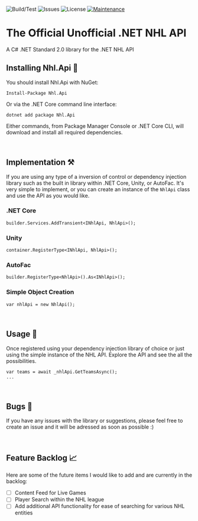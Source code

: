 ![Build/Test](https://github.com/Afischbacher/Nhl.Api/actions/workflows/dotnet.yml/badge.svg)
![Issues](https://img.shields.io/github/issues/Afischbacher/Nhl.Api.svg)
![License](https://img.shields.io/github/license/Afischbacher/Nhl.Api)
[![Maintenance](https://img.shields.io/badge/Maintained%3F-yes-green.svg)](https://GitHub.com/Afischbacher/Nhl.Api/graphs/commit-activity)


# The Official Unofficial .NET NHL API 
A C# .NET Standard 2.0 library for the .NET NHL API
<br />

## Installing Nhl.Api 🏒

You should install Nhl.Api with NuGet:

```
Install-Package Nhl.Api
```

Or via the .NET Core command line interface:

```
dotnet add package Nhl.Api
```

Either commands, from Package Manager Console or .NET Core CLI, will download and install all required dependencies.

<br />

## Implementation ⚒

If you are using any type of a inversion of control or dependency injection library such as the built in library within .NET Core, Unity, or AutoFac. It's very simple to implement, or you can create an instance of the `NhlApi` class and use the API as you would like.

### .NET Core
`builder.Services.AddTransient<INhlApi, NhlApi>();`

### Unity
`container.RegisterType<INhlApi, NhlApi>();`

### AutoFac
`builder.RegisterType<NhlApi>().As<INhlApi>();`

### Simple Object Creation
`var nhlApi = new NhlApi();`

<br />

## Usage 🚀

Once registered using your dependency injection library of choice or just using the simple instance of the NHL API. Explore the API and see the all the possibilities.
```
var teams = await _nhlApi.GetTeamsAsync();
...
```
<br />

## Bugs 🐛

If you have any issues with the library or suggestions, please feel free to create an issue and it will be adressed as soon as possible :)

<br />

## Feature Backlog 📈

Here are some of the future items I would like to add and are currently in the backlog:

- [ ] Content Feed for Live Games
- [ ] Player Search within the NHL league
- [ ] Add additional API functionality for ease of searching for various NHL entities
